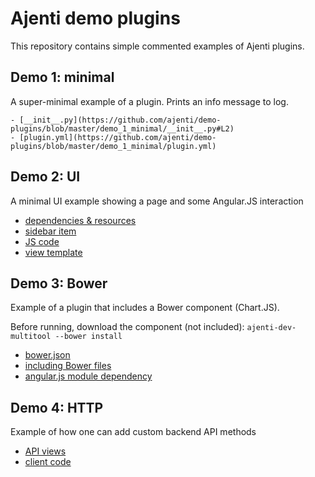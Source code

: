 Ajenti demo plugins
===================

This repository contains simple commented examples of Ajenti plugins.

Demo 1: minimal
---------------

A super-minimal example of a plugin. Prints an info message to log.

    - [__init__.py](https://github.com/ajenti/demo-plugins/blob/master/demo_1_minimal/__init__.py#L2)
    - [plugin.yml](https://github.com/ajenti/demo-plugins/blob/master/demo_1_minimal/plugin.yml)

Demo 2: UI
----------

A minimal UI example showing a page and some Angular.JS interaction

  - [dependencies & resources](https://github.com/ajenti/demo-plugins/blob/master/demo_2_ui/plugin.yml#L10)
  - [sidebar item](https://github.com/ajenti/demo-plugins/blob/master/demo_2_ui/main.py#L6)
  - [JS code](https://github.com/ajenti/demo-plugins/tree/master/demo_2_ui/resources/js)
  - [view template](https://github.com/ajenti/demo-plugins/blob/master/demo_2_ui/resources/partial/index.html)

Demo 3: Bower
-------------

Example of a plugin that includes a Bower component (Chart.JS).

Before running, download the component (not included): ``ajenti-dev-multitool --bower install``

  - [bower.json](https://github.com/ajenti/demo-plugins/blob/master/demo_3_bower/bower.json)
  - [including Bower files](https://github.com/ajenti/demo-plugins/blob/master/demo_3_bower/plugin.yml#L13)
  - [angular.js module dependency](https://github.com/ajenti/demo-plugins/blob/master/demo_3_bower/resources/js/module.coffee#L4)

Demo 4: HTTP
------------

Example of how one can add custom backend API methods

  - [API views](https://github.com/ajenti/demo-plugins/blob/master/demo_4_http/views.py)
  - [client code](https://github.com/ajenti/demo-plugins/blob/master/demo_4_http/resources/js/controllers/index.controller.coffee#L8)

